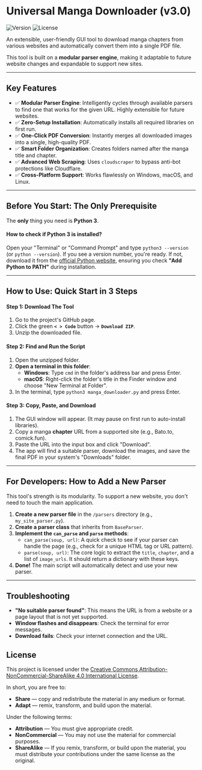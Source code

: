# Universal Manga Downloader (v3.0)

![Version](https://img.shields.io/badge/version-3.1.0-purple)
![License](https://img.shields.io/badge/License-CC%20BY--NC--SA%204.0-lightgrey.svg)

An extensible, user-friendly GUI tool to download manga chapters from various websites and automatically convert them into a single PDF file.

This tool is built on a **modular parser engine**, making it adaptable to future website changes and expandable to support new sites.

---

## Key Features

-   ✅ **Modular Parser Engine**: Intelligently cycles through available parsers to find one that works for the given URL. Highly extensible for future websites.
-   ✅ **Zero-Setup Installation**: Automatically installs all required libraries on first run.
-   ✅ **One-Click PDF Conversion**: Instantly merges all downloaded images into a single, high-quality PDF.
-   ✅ **Smart Folder Organization**: Creates folders named after the manga title and chapter.
-   ✅ **Advanced Web Scraping**: Uses `cloudscraper` to bypass anti-bot protections like Cloudflare.
-   ✅ **Cross-Platform Support**: Works flawlessly on Windows, macOS, and Linux.

---

## Before You Start: The Only Prerequisite

The **only** thing you need is **Python 3**.

#### How to check if Python 3 is installed?

Open your "Terminal" or "Command Prompt" and type `python3 --version` (or `python --version`). If you see a version number, you're ready. If not, download it from the [official Python website](https://www.python.org/downloads/), ensuring you check **"Add Python to PATH"** during installation.

---

## How to Use: Quick Start in 3 Steps

#### Step 1: Download The Tool
1.  Go to the project's GitHub page.
2.  Click the green **`< > Code`** button -> **`Download ZIP`**.
3.  Unzip the downloaded file.

#### Step 2: Find and Run the Script
1.  Open the unzipped folder.
2.  **Open a terminal in this folder**:
    -   **Windows**: Type `cmd` in the folder's address bar and press Enter.
    -   **macOS**: Right-click the folder's title in the Finder window and choose "New Terminal at Folder".
3.  In the terminal, type `python3 manga_downloader.py` and press Enter.

#### Step 3: Copy, Paste, and Download
1.  The GUI window will appear. (It may pause on first run to auto-install libraries).
2.  Copy a manga **chapter** URL from a supported site (e.g., Bato.to, comick.fun).
3.  Paste the URL into the input box and click "Download".
4.  The app will find a suitable parser, download the images, and save the final PDF in your system's "Downloads" folder.

---

## For Developers: How to Add a New Parser

This tool's strength is its modularity. To support a new website, you don't need to touch the main application.

1.  **Create a new parser file** in the `/parsers` directory (e.g., `my_site_parser.py`).
2.  **Create a parser class** that inherits from `BaseParser`.
3.  **Implement the `can_parse` and `parse` methods**:
    -   `can_parse(soup, url)`: A quick check to see if your parser can handle the page (e.g., check for a unique HTML tag or URL pattern).
    -   `parse(soup, url)`: The core logic to extract the `title`, `chapter`, and a list of `image_urls`. It should return a dictionary with these keys.
4.  **Done!** The main script will automatically detect and use your new parser.

---

## Troubleshooting

-   **"No suitable parser found"**: This means the URL is from a website or a page layout that is not yet supported.
-   **Window flashes and disappears**: Check the terminal for error messages.
-   **Download fails**: Check your internet connection and the URL.

## License

This project is licensed under the [Creative Commons Attribution-NonCommercial-ShareAlike 4.0 International License](https://creativecommons.org/licenses/by-nc-sa/4.0/).

In short, you are free to:
-   **Share** — copy and redistribute the material in any medium or format.
-   **Adapt** — remix, transform, and build upon the material.

Under the following terms:
-   **Attribution** — You must give appropriate credit.
-   **NonCommercial** — You may not use the material for commercial purposes.
-   **ShareAlike** — If you remix, transform, or build upon the material, you must distribute your contributions under the same license as the original.
